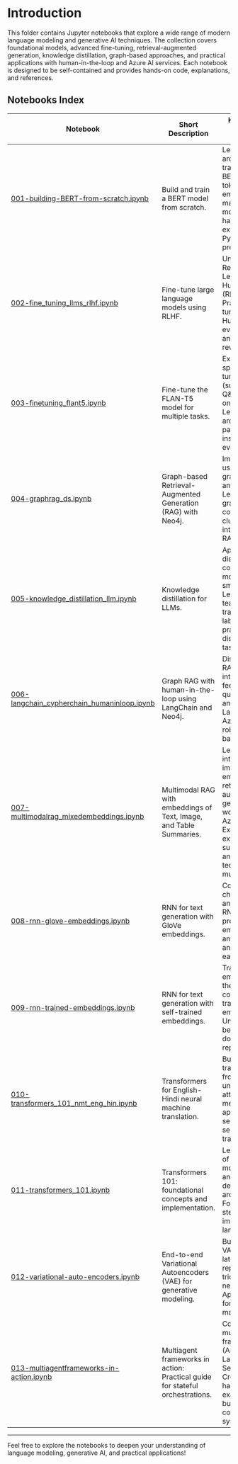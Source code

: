 # Introduction

This folder contains Jupyter notebooks that explore a wide range of modern language modeling and generative AI techniques. The collection covers foundational models, advanced fine-tuning, retrieval-augmented generation, knowledge distillation, graph-based approaches, and practical applications with human-in-the-loop and Azure AI services. Each notebook is designed to be self-contained and provides hands-on code, explanations, and references.

## Notebooks Index

| Notebook                                                                                   | Short Description                                                             | Key Learnings, Objectives & Summary                                                                                                                                                                                   |
| ------------------------------------------------------------------------------------------ | ----------------------------------------------------------------------------- | --------------------------------------------------------------------------------------------------------------------------------------------------------------------------------------------------------------------- |
| [001-building-BERT-from-scratch.ipynb](001-building-BERT-from-scratch.ipynb)               | Build and train a BERT model from scratch.                                    | Learn the architecture and training process of BERT, including tokenization, embedding, and masked language modeling. Gain hands-on experience with PyTorch and NLP preprocessing.                                    |
| [002-fine_tuning_llms_rlhf.ipynb](002-fine_tuning_llms_rlhf.ipynb)                         | Fine-tune large language models using RLHF.                                   | Understand Reinforcement Learning from Human Feedback (RLHF) for LLMs. Practice fine-tuning with HuggingFace, evaluate models, and explore reward modeling.                                                           |
| [003-finetuning_flant5.ipynb](003-finetuning_flant5.ipynb)                                 | Fine-tune the FLAN-T5 model for multiple tasks.                               | Explore task-specific fine-tuning (summarization, Q&A, translation) on FLAN-T5. Learn about model architecture, parameter inspection, and evaluation.                                                                 |
| [004-graphrag_ds.ipynb](004-graphrag_ds.ipynb)                                             | Graph-based Retrieval-Augmented Generation (RAG) with Neo4j.                  | Implement RAG using knowledge graphs, Neo4j, and Azure OpenAI. Learn about graph-based context retrieval, clustering, and interpretability in RAG systems.                                                            |
| [005-knowledge_distillation_llm.ipynb](005-knowledge_distillation_llm.ipynb)               | Knowledge distillation for LLMs.                                              | Apply knowledge distillation to compress large models into smaller ones. Learn about teacher-student training, soft labels, and practical distillation for Q&A tasks.                                                 |
| [006-langchain_cypherchain_humaninloop.ipynb](006-langchain_cypherchain_humaninloop.ipynb) | Graph RAG with human-in-the-loop using LangChain and Neo4j.                   | Dissect Graph RAG pipelines, integrate human feedback for query refinement, and use LangChain with Azure OpenAI for robust graph-based QA.                                                                            |
| [007-multimodalrag_mixedembeddings.ipynb](007-multimodalrag_mixedembeddings.ipynb)         | Multimodal RAG with embeddings of Text, Image, and Table Summaries.           | Learn how to integrate text, image, and table embeddings into retrieval-augmented generation workflows using Azure AI services. Explore data extraction, summarization, and embedding techniques for multimodal data. |
| [008-rnn-glove-embeddings.ipynb](008-rnn-glove-embeddings.ipynb)                           | RNN for text generation with GloVe embeddings.                                | Compare character-based and word-based RNNs, integrate pre-trained GloVe embeddings, and analyze strengths and limitations of each approach.                                                                          |
| [009-rnn-trained-embeddings.ipynb](009-rnn-trained-embeddings.ipynb)                       | RNN for text generation with self-trained embeddings.                         | Train custom word embeddings, use them in RNNs, and compare with pre-trained embeddings. Understand the benefits of domain-specific representations.                                                                  |
| [010-transformers_101_nmt_eng_hin.ipynb](010-transformers_101_nmt_eng_hin.ipynb)           | Transformers for English-Hindi neural machine translation.                    | Build a transformer model from scratch, understand attention mechanisms, and apply to sequence-to-sequence translation tasks.                                                                                         |
| [011-transformers_101.ipynb](011-transformers_101.ipynb)                                   | Transformers 101: foundational concepts and implementation.                   | Learn the basics of transformer models, attention, and encoder-decoder architectures. Follow a step-by-step implementation for language tasks.                                                                        |
| [012-variational-auto-encoders.ipynb](012-variational-auto-encoders.ipynb)                 | End-to-end Variational Autoencoders (VAE) for generative modeling.            | Build and train VAEs, understand latent space, reparameterization trick, and generate new samples. Apply vector math for creative manipulations.                                                                      |
| [013-multiagentframeworks-in-action.ipynb](013-multiagentframeworks-in-action.ipynb)       | Multiagent frameworks in action: Practical guide for stateful orchestrations. | Compare top multiagent frameworks (AutoGen, LangGraph, Semantic Kernel, CrewAI) with hands-on examples for building collaborative AI systems.                                                                         |


---

Feel free to explore the notebooks to deepen your understanding of language modeling, generative AI, and practical applications!
